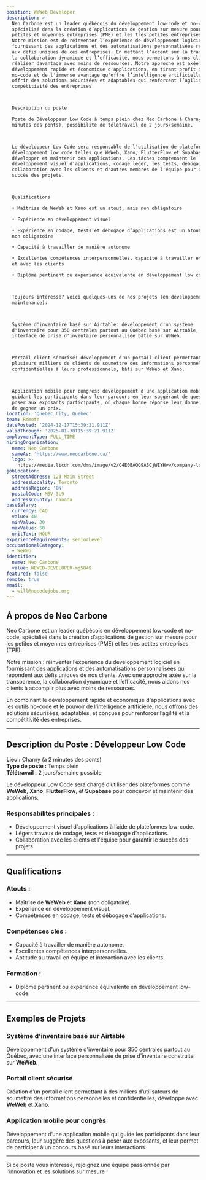 ```yaml
---
position: WeWeb Developer
description: >-
  Neo Carbone est un leader québécois du développement low-code et no-code,
  spécialisé dans la création d’applications de gestion sur mesure pour les
  petites et moyennes entreprises (PME) et les très petites entreprises (TPE).
  Notre mission est de réinventer l’expérience de développement logiciel en
  fournissant des applications et des automatisations personnalisées répondant
  aux défis uniques de ces entreprises. En mettant l’accent sur la transparence,
  la collaboration dynamique et l’efficacité, nous permettons à nos clients de
  réaliser davantage avec moins de ressources. Notre approche est axée sur un
  développement rapide et économique d'applications, en tirant profit des outils
  no-code et de l'immense avantage qu'offre l’intelligence artificielle pour
  offrir des solutions sécurisées et adaptables qui renforcent l’agilité et la
  compétitivité des entreprises.



  Description du poste

  Poste de Développeur Low Code à temps plein chez Neo Carbone à Charny (2
  minutes des ponts), possibilité de télétravail de 2 jours/semaine.



  Le développeur Low Code sera responsable de l’utilisation de plateformes de
  développement low code telles que WeWeb, Xano, FlutterFlow et Supabase pour
  développer et maintenir des applications. Les tâches comprennent le
  développement visuel d’applications, codage léger, les tests, débogage, et
  collaboration avec les clients et d'autres membres de l'équipe pour assurer le
  succès des projets.



  Qualifications

  • Maîtrise de WeWeb et Xano est un atout, mais non obligatoire

  • Expérience en développement visuel

  • Expérience en codage, tests et débogage d’applications est un atout mais,
  non obligatoire

  • Capacité à travailler de manière autonome

  • Excellentes compétences interpersonnelles, capacité à travailler en équipe
  et avec les clients

  • Diplôme pertinent ou expérience équivalente en développement low code



  Toujours intéressé? Voici quelques-uns de nos projets (en développement ou en
  maintenance):



  Système d'inventaire basé sur Airtable: développement d'un système
  d'inventaire pour 350 centrales partout au Québec basé sur Airtable, avec une
  interface de prise d'inventaire personnalisée bâtie sur WeWeb.



  Portail client sécurisé: développement d'un portail client permettant à
  plusieurs milliers de clients de soumettre des informations personnelles et
  confidentielles à leurs professionnels, bâti sur WeWeb et Xano.



  Application mobile pour congrès: développement d'une application mobile
  guidant les participants dans leur parcours en leur suggérant de questions à
  poser aux exposants participants, où chaque bonne réponse leur donne la chance
  de gagner un prix.
location: 'Quebec City, Quebec'
team: Remote
datePosted: '2024-12-17T15:39:21.911Z'
validThrough: '2025-01-30T15:39:21.911Z'
employmentType: FULL_TIME
hiringOrganization:
  name: Neo Carbone
  sameAs: 'https://www.neocarbone.ca/'
  logo: >-
    https://media.licdn.com/dms/image/v2/C4E0BAQG9ASCjWIYHvw/company-logo_200_200/company-logo_200_200/0/1663272204789/neocarbone_logo?e=1740009600&v=beta&t=kYUFPkgrS3knLdof7VhHffu7ZN210HKoz7BIGPusd_E
jobLocation:
  streetAddress: 123 Main Street
  addressLocality: Toronto
  addressRegion: 'ON'
  postalCode: M5V 3L9
  addressCountry: Canada
baseSalary:
  currency: CAD
  value: 40
  minValue: 30
  maxValue: 50
  unitText: HOUR
experienceRequirements: seniorLevel
occupationalCategory:
  - WeWeb
identifier:
  name: Neo Carbone
  value: WEWEB-DEVELOPER-mg5849
featured: false
remote: true
email:
  - will@nocodejobs.org
---
```

## À propos de Neo Carbone  

Neo Carbone est un leader québécois en développement low-code et no-code, spécialisé dans la création d’applications de gestion sur mesure pour les petites et moyennes entreprises (PME) et les très petites entreprises (TPE).  

Notre mission : réinventer l’expérience du développement logiciel en fournissant des applications et des automatisations personnalisées qui répondent aux défis uniques de nos clients. Avec une approche axée sur la transparence, la collaboration dynamique et l’efficacité, nous aidons nos clients à accomplir plus avec moins de ressources.  

En combinant le développement rapide et économique d'applications avec les outils no-code et le pouvoir de l’intelligence artificielle, nous offrons des solutions sécurisées, adaptables, et conçues pour renforcer l’agilité et la compétitivité des entreprises.  

---

## Description du Poste : Développeur Low Code  

**Lieu :** Charny (à 2 minutes des ponts)  
**Type de poste :** Temps plein  
**Télétravail :** 2 jours/semaine possible  

Le développeur Low Code sera chargé d’utiliser des plateformes comme **WeWeb**, **Xano**, **FlutterFlow**, et **Supabase** pour concevoir et maintenir des applications.  

### Responsabilités principales :  
- Développement visuel d’applications à l’aide de plateformes low-code.  
- Légers travaux de codage, tests et débogage d’applications.  
- Collaboration avec les clients et l'équipe pour garantir le succès des projets.  

---

## Qualifications  

### Atouts :  
- Maîtrise de **WeWeb** et **Xano** (non obligatoire).  
- Expérience en développement visuel.  
- Compétences en codage, tests et débogage d’applications.  

### Compétences clés :  
- Capacité à travailler de manière autonome.  
- Excellentes compétences interpersonnelles.  
- Aptitude au travail en équipe et interaction avec les clients.  

### Formation :  
- Diplôme pertinent ou expérience équivalente en développement low-code.  

---

## Exemples de Projets  

### Système d'inventaire basé sur Airtable  
Développement d'un système d'inventaire pour 350 centrales partout au Québec, avec une interface personnalisée de prise d'inventaire construite sur **WeWeb**.  

### Portail client sécurisé  
Création d’un portail client permettant à des milliers d’utilisateurs de soumettre des informations personnelles et confidentielles, développé avec **WeWeb** et **Xano**.  

### Application mobile pour congrès  
Développement d’une application mobile qui guide les participants dans leur parcours, leur suggère des questions à poser aux exposants, et leur permet de participer à un concours basé sur leurs interactions.  

---

Si ce poste vous intéresse, rejoignez une équipe passionnée par l’innovation et les solutions sur mesure !  
